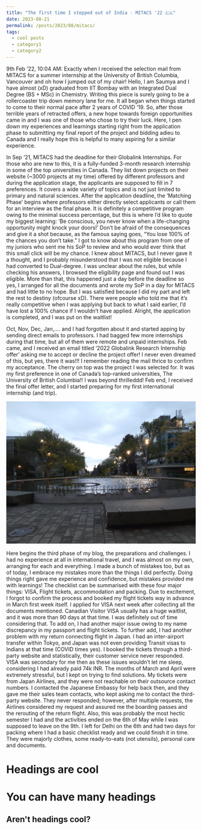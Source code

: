 ```yaml
---
title: "The first time I stepped out of India - MITACS '22 🇨🇦"
date: 2023-08-21
permalink: /posts/2023/08/mitacs/
tags:
  - cool posts
  - category1
  - category2
---
```


9th Feb ‘22, 10:04 AM: Exactly when I received the selection mail from MITACS for a summer internship at the University of British Columbia, Vancouver and oh how I jumped out of my chair! Hello, I am Saumya and I have almost (xD) graduated from IIT Bombay with an Integrated Dual Degree (BS + MSc) in Chemistry. Writing this piece is surely going to be a rollercoaster trip down memory lane for me. It all began when things started to come to their normal pace after 2 years of COVID ‘19. So, after those terrible years of retracted offers, a new hope towards foreign opportunities came in and I was one of those who chose to try their luck. Here, I pen down my experiences and learnings starting right from the application phase to submitting my final report of the project and bidding adieu to Canada and I really hope this is helpful to many aspiring for a similar experience.

In Sep ‘21, MITACS had the deadline for their Globalink Internships. For those who are new to this, it is a fully-funded 3-month research internship in some of the top universities in Canada. They list down projects on their website (~3000 projects at my time) offered by different professors and during the application stage, the applicants are supposed to fill in 7 preferences. It covers a wide variety of topics and is not just limited to primary and natural sciences. After the application deadline, the ‘Matching Phase’ begins where professors either directly select applicants or call them for an interview as the final phase. It is definitely a competitive program owing to the minimal success percentage, but this is where I’d like to quote my biggest learning: ‘Be conscious, you never know when a life-changing opportunity might knock your doors!’ Don’t be afraid of the consequences and give it a shot because, as the famous saying goes, “You lose 100% of the chances you don’t take.” I got to know about this program from one of my juniors who sent me his SoP to review and who would ever think that this small click will be my chance. I knew about MITACS, but I never gave it a thought, and I probably misunderstood that I was not eligible because I had converted to Dual-degree. I was unclear about the rules, but while checking his answers, I browsed the eligibility page and found out I was eligible. More than that, this happened just a day before the deadline so yes, I arranged for all the documents and wrote my SoP in a day for MITACS and had little to no hope. But I was satisfied because I did my part and left the rest to destiny (ofcourse xD). There were people who told me that it’s really competitive when I was applying but back to what I said earlier, I’d have lost a 100% chance if I wouldn’t have applied. Alright, the application is completed, and I was put on the waitlist!   

Oct, Nov, Dec, Jan,…. and I had forgotten about it and started apping by sending direct emails to professors. I had bagged few more internships during that time, but all of them were remote and unpaid internships. Feb came, and I received an email titled ‘2022 Globalink Research Internship offer’ asking me to accept or decline the project offer! I never even dreamed of this, but yes, there it was!!! I remember reading the mail thrice to confirm my acceptance. The cherry on top was the project I was selected for. It was my first preference in one of Canada’s top-ranked universities, The University of British Columbia!! I was beyond thrilleddd! Feb end, I received the final offer letter, and I started preparing for my first international internship (and trip). 

![The iconic Martha Piper Fountain at UBC](images/ubc/20220512_204747.jpg)

Here begins the third phase of my blog, the preparations and challenges. I had no experience at all in international travel, and I was almost on my own, arranging for each and everything. I made a bunch of mistakes too, but as of today, I embrace my mistakes more than the things I did perfectly. Doing things right gave me experience and confidence, but mistakes provided me with learnings! The checklist can be summarised with these four major things: VISA, Flight tickets, accommodation and packing. Due to excitement, I forgot to confirm the process and booked my flight tickets way in advance in March first week itself. I applied for VISA next week after collecting all the documents mentioned. Canadian Visitor VISA usually has a huge waitlist, and it was more than 90 days at that time. I was definitely out of time considering that. To add on, I had another major issue owing to my name discrepancy in my passport and flight tickets. To further add, I had another problem with my return connecting flight in Japan. I had an inter-airport transfer within Tokyo, and Japan was not even providing Transit visas to Indians at that time (COVID times yes). I booked the tickets through a third-party website and statistically, their customer service never responded. VISA was secondary for me then as these issues wouldn’t let me sleep, considering I had already paid 74k INR. The months of March and April were extremely stressful, but I kept on trying to find solutions. My tickets were from Japan Airlines, and they were not reachable on their outsource contact numbers. I contacted the Japanese Embassy for help back then, and they gave me their sales team contacts, who kept asking me to contact the third-party website. They never responded; however, after multiple requests, the Airlines considered my request and assured me the boarding passes and the rerouting of the return flight. Also, this was probably the most hectic semester I had and the activities ended on the 6th of May while I was supposed to leave on the 9th. I left for Delhi on the 6th and had two days for packing where I had a basic checklist ready and we could finish it in time. They were majorly clothes, some ready-to-eats (not utensils), personal care and documents.


Headings are cool
======

You can have many headings
======

Aren't headings cool?
------